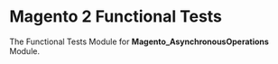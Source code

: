 # Magento 2 Functional Tests

The Functional Tests Module for **Magento_AsynchronousOperations** Module.
